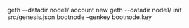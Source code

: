 geth --datadir node1/ account new
geth --datadir node1/ init src/genesis.json
bootnode -genkey bootnode.key